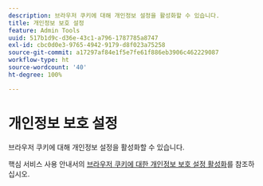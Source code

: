 ```yaml
---
description: 브라우저 쿠키에 대해 개인정보 설정을 활성화할 수 있습니다.
title: 개인정보 보호 설정
feature: Admin Tools
uuid: 517b1d9c-d36e-43c1-a796-1787785a8747
exl-id: cbc0d0e3-9765-4942-9179-d8f023a75258
source-git-commit: a17297af84e1f5e7fe61f886eb3906c462229087
workflow-type: ht
source-wordcount: '40'
ht-degree: 100%

---
```


# 개인정보 보호 설정

브라우저 쿠키에 대해 개인정보 설정을 활성화할 수 있습니다.

핵심 서비스 사용 안내서의 [브라우저 쿠키에 대한 개인정보 보호 설정 활성화](https://experienceleague.adobe.com/docs/core-services/interface/ec-cookies/browser-cookie-settings.html)를 참조하십시오.
